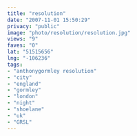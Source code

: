 ```yaml
---
title: "resolution"
date: "2007-11-01 15:50:29"
privacy: "public"
image: "photo/resolution/resolution.jpg"
views: "9"
faves: "0"
lat: "51515656"
lng: "-106236"
tags:
- "anthonygormley resolution"
- "city"
- "england"
- "gormley"
- "london"
- "night"
- "shoelane"
- "uk"
- "GRSL"
---
```


